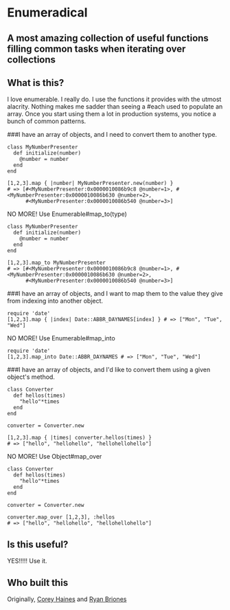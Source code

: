 # Enumeradical
## A most amazing collection of useful functions filling common tasks when iterating over collections

## What is this?
I love enumerable. I really do. I use the functions it provides with the utmost alacrity. Nothing makes me sadder than seeing a #each used to populate an array. Once you start using them a lot in production systems, you notice a bunch of common patterns.

###I have an array of objects, and I need to convert them to another type.

    class MyNumberPresenter
      def initialize(number)
        @number = number
      end
    end

    [1,2,3].map { |number| MyNumberPresenter.new(number) }
    # => [#<MyNumberPresenter:0x0000010086b9c8 @number=1>, #<MyNumberPresenter:0x0000010086b630 @number=2>,
          #<MyNumberPresenter:0x0000010086b540 @number=3>]

NO MORE! Use Enumerable#map_to(type)

    class MyNumberPresenter
      def initialize(number)
        @number = number
      end
    end

    [1,2,3].map_to MyNumberPresenter
    # => [#<MyNumberPresenter:0x0000010086b9c8 @number=1>, #<MyNumberPresenter:0x0000010086b630 @number=2>,
          #<MyNumberPresenter:0x0000010086b540 @number=3>]

###I have an array of objects, and I want to map them to the value they give from indexing into another object.

    require 'date'
    [1,2,3].map { |index| Date::ABBR_DAYNAMES[index] } # => ["Mon", "Tue", "Wed"]

NO MORE! Use Enumerable#map_into

    require 'date'
    [1,2,3].map_into Date::ABBR_DAYNAMES # => ["Mon", "Tue", "Wed"]


###I have an array of objects, and I'd like to convert them using a given object's method.

    class Converter
      def hellos(times)
        "hello"*times
      end
    end

    converter = Converter.new

    [1,2,3].map { |times| converter.hellos(times) }
    # => ["hello", "hellohello", "hellohellohello"]

NO MORE! Use Object#map_over

    class Converter
      def hellos(times)
        "hello"*times
      end
    end

    converter = Converter.new

    converter.map_over [1,2,3], :hellos
    # => ["hello", "hellohello", "hellohellohello"]

## Is this useful?
YES!!!!! Use it.

## Who built this
Originally, [Corey Haines](http://github.com/coreyhaines) and [Ryan Briones](http://github.com/ryanbriones)
